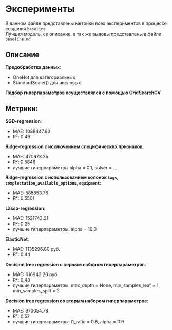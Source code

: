 # Эксперименты

В данном файле представлены метрики всех экспериментов в процессе создания `baseline`  \
Лучшая модель, ее описание, а так же выводы представлены в файле `baseline.md`

## Описание
**Предобработка данных**:
   - OneHot для категориальных
   - StandardScaler() для числовых

**Подбор гиперпараметров осуществлялся с помощью GridSearchCV**

## Метрики:

**SGD-regression**:
- MAE: 1088447.63
- R²: 0.49

**Ridge-regression с исключением специфических признаков**:
- MAE: 470973.25
- R²: 0.5846
- лучшие гиперпараметры alpha = 0.1, solver = ...

**Ridge-regression с использованием колонок `tags`, `complectation_available_options`, `equipment`**:
- MAE: 585853.76
- R²: 0.5501

**Lasso-regression**:
- MAE: 1521742.21
- R²: 0.25
- лучшие гиперпараметры: alpha = 10.0

**ElasticNet**:
- MAE: 1135296.80 руб.
- R²: 0.44

**Decision tree regression с первым набором гиперпараметров**:
- MAE: 616943.20 руб.
- R²: 0.48
- лучшие гиперпараметры: max_depth = None, min_samples_leaf = 1, min_samples_split = 2

**Decision tree regression со вторым набором гиперпараметров**:
- MAE: 970054.78
- R²: 0.57
- лучшие гиперпараметры: l1_ratio = 0.8, alpha = 0.9
